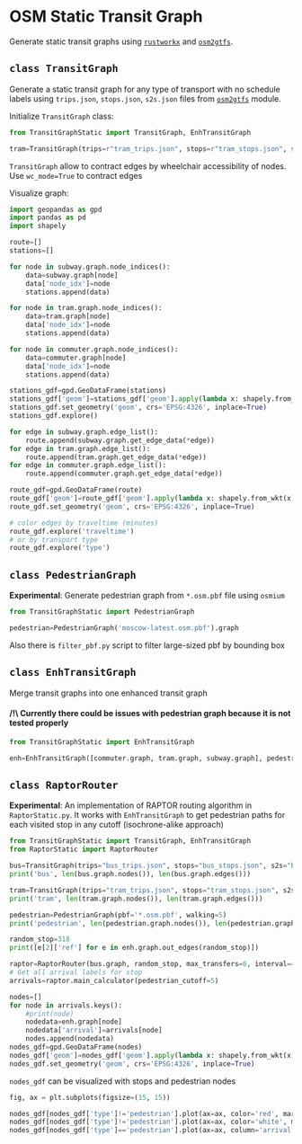 # OSM Static Transit Graph
Generate static transit graphs using [`rustworkx`](https://github.com/Qiskit/rustworkx) and [`osm2gtfs`](https://github.com/gammapopolam/osm2gtfs).

## `class TransitGraph`

Generate a static transit graph for any type of transport with no schedule labels using `trips.json`, `stops.json`, `s2s.json` files from [`osm2gtfs`](https://github.com/gammapopolam/osm2gtfs)
 module.

 Initialize `TransitGraph` class:
```python
from TransitGraphStatic import TransitGraph, EnhTransitGraph

tram=TransitGraph(trips=r"tram_trips.json", stops=r"tram_stops.json", s2s=r"tram_s2s.json", speed=21, type='tram')
 ```
`TransitGraph` allow to contract edges by wheelchair accessibility of nodes. Use ```wc_mode=True``` to contract edges

Visualize graph:
```python
import geopandas as gpd
import pandas as pd
import shapely

route=[]
stations=[]

for node in subway.graph.node_indices():
    data=subway.graph[node]
    data['node_idx']=node
    stations.append(data)

for node in tram.graph.node_indices():
    data=tram.graph[node]
    data['node_idx']=node
    stations.append(data)

for node in commuter.graph.node_indices():
    data=commuter.graph[node]
    data['node_idx']=node
    stations.append(data)

stations_gdf=gpd.GeoDataFrame(stations)
stations_gdf['geom']=stations_gdf['geom'].apply(lambda x: shapely.from_wkt(x))
stations_gdf.set_geometry('geom', crs='EPSG:4326', inplace=True)
stations_gdf.explore()
```
```python
for edge in subway.graph.edge_list():
    route.append(subway.graph.get_edge_data(*edge))
for edge in tram.graph.edge_list():
    route.append(tram.graph.get_edge_data(*edge))
for edge in commuter.graph.edge_list():
    route.append(commuter.graph.get_edge_data(*edge))

route_gdf=gpd.GeoDataFrame(route)
route_gdf['geom']=route_gdf['geom'].apply(lambda x: shapely.from_wkt(x))
route_gdf.set_geometry('geom', crs='EPSG:4326', inplace=True)

# color edges by traveltime (minutes)
route_gdf.explore('traveltime')
# or by transport type
route_gdf.explore('type')
```
## `class PedestrianGraph`

**Experimental**: Generate pedestrian graph from `*.osm.pbf` file using `osmium`
```python
from TransitGraphStatic import PedestrianGraph

pedestrian=PedestrianGraph('moscow-latest.osm.pbf').graph
```

Also there is `filter_pbf.py` script to filter large-sized pbf by bounding box

## `class EnhTransitGraph`

Merge transit graphs into one enhanced transit graph

#### /!\ Currently there could be issues with pedestrian graph because it is not tested properly

```python
from TransitGraphStatic import EnhTransitGraph

enh=EnhTransitGraph([commuter.graph, tram.graph, subway.graph], pedestrian=pedestrian)
```



## `class RaptorRouter`

**Experimental**: An implementation of RAPTOR routing algorithm in `RaptorStatic.py`. It works with `EnhTransitGraph` to get pedestrian paths for each visited stop in any cutoff (isochrone-alike approach)

```python
from TransitGraphStatic import TransitGraph, EnhTransitGraph
from RaptorStatic import RaptorRouter

bus=TransitGraph(trips="bus_trips.json", stops="bus_stops.json", s2s="bus_s2s.json", speed=21, type='bus')
print('bus', len(bus.graph.nodes()), len(bus.graph.edges()))

tram=TransitGraph(trips="tram_trips.json", stops="tram_stops.json", s2s="tram_s2s.json", speed=24, type='tram')
print('tram', len(tram.graph.nodes()), len(tram.graph.edges()))

pedestrian=PedestrianGraph(pbf='*.osm.pbf', walking=5)
print('pedestrian', len(pedestrian.graph.nodes()), len(pedestrian.graph.edges()))

random_stop=318
print([e[2]['ref'] for e in enh.graph.out_edges(random_stop)])

raptor=RaptorRouter(bus.graph, random_stop, max_transfers=0, interval=480)
# Get all arrival labels for stop
arrivals=raptor.main_calculator(pedestrian_cutoff=5)

nodes=[]
for node in arrivals.keys():
    #print(node)
    nodedata=enh.graph[node]
    nodedata['arrival']=arrivals[node]
    nodes.append(nodedata)
nodes_gdf=gpd.GeoDataFrame(nodes)
nodes_gdf['geom']=nodes_gdf['geom'].apply(lambda x: shapely.from_wkt(x))
nodes_gdf.set_geometry('geom', crs='EPSG:4326', inplace=True)
```

`nodes_gdf` can be visualized with stops and pedestrian nodes

```python
fig, ax = plt.subplots(figsize=(15, 15))

nodes_gdf[nodes_gdf['type']!='pedestrian'].plot(ax=ax, color='red', markersize=10, zorder=3)
nodes_gdf[nodes_gdf['type']!='pedestrian'].plot(ax=ax, color='white', markersize=15, zorder=2)
nodes_gdf[nodes_gdf['type']=='pedestrian'].plot(ax=ax, column='arrival', markersize=1, zorder=1)
```